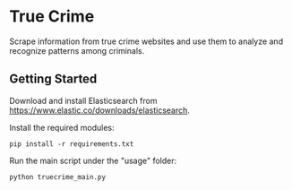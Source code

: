 # True Crime
Scrape information from true crime websites and use them to analyze and recognize patterns among criminals.

## Getting Started

Download and install Elasticsearch from https://www.elastic.co/downloads/elasticsearch.

Install the required modules:
```
pip install -r requirements.txt
```

Run the main script under the "usage" folder:
```
python truecrime_main.py
```

